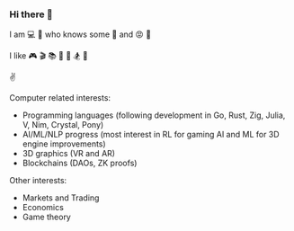### Hi there 👋

I am :computer: :monkey: who knows some :shit: and :rage: :bug:


I like :video_game:  :clapper: :books:  :musical_keyboard: :bicyclist: :snowboarder: :dancer:


:v:

Computer related interests:
* Programming languages (following development in  Go, Rust, Zig, Julia, V, Nim, Crystal, Pony) 
* AI/ML/NLP progress (most interest in RL for gaming AI and ML for 3D engine improvements)
* 3D graphics (VR and AR)
* Blockchains (DAOs, ZK proofs)

Other interests:
* Markets and Trading
* Economics
* Game theory
